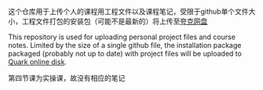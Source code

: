 这个仓库用于上传个人的课程用工程文件以及课程笔记，受限于github单个文件大小，工程文件打包的安装包（可能不是最新的）将上传至[夸克网盘](https://pan.quark.cn/s/5bd1259b8f51)

This repository is used for uploading personal project files and course notes. Limited by the size of a single github file, the installation package packaged 
 (probably not up to date) with project files will be uploaded to [Quark online disk](https://pan.quark.cn/s/5bd1259b8f51).

第四节课为实操课，故没有相应的笔记

